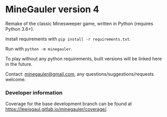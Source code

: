 # MineGauler version 4

Remake of the classic Minesweeper game, written in Python (requires Python 3.6+).

Install requirements with `pip install -r requirements.txt`.

Run with `python -m minegauler`.

To play without any python requirements, built versions will be linked here in the future.

Contact: minegauler@gmail.com, any questions/suggestions/requests welcome.


### Developer information

Coverage for the base development branch can be found at https://lewisgaul.gitlab.io/minegauler/coverage/.
